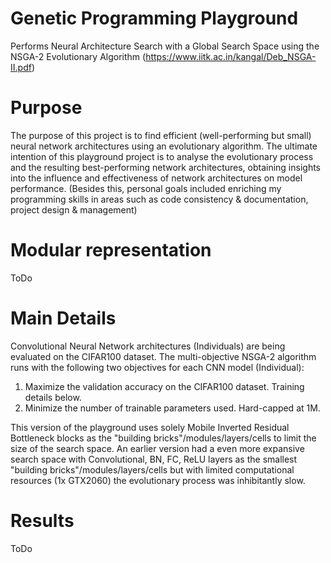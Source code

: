 # Genetic Programming Playground
Performs Neural Architecture Search with a Global Search Space using the NSGA-2 Evolutionary Algorithm (https://www.iitk.ac.in/kangal/Deb_NSGA-II.pdf)

# Purpose
The purpose of this project is to find efficient (well-performing but small) neural network architectures using an evolutionary algorithm.
The ultimate intention of this playground project is to analyse the evolutionary process and the resulting best-performing network architectures, 
obtaining insights into the influence and effectiveness of network architectures on model performance.
(Besides this, personal goals included enriching my programming skills in areas such as code consistency & documentation, project design & management)


# Modular representation
ToDo


# Main Details
Convolutional Neural Network architectures (Individuals) are being evaluated on the CIFAR100 dataset.
The multi-objective NSGA-2 algorithm runs with the following two objectives for each CNN model (Individual):
1. Maximize the validation accuracy on the CIFAR100 dataset. Training details below.
2. Minimize the number of trainable parameters used. Hard-capped at 1M.


This version of the playground uses solely Mobile Inverted Residual Bottleneck blocks as the "building bricks"/modules/layers/cells to limit the size of the search space. 
An earlier version had a even more expansive search space with Convolutional, BN, FC, ReLU layers as the smallest "building bricks"/modules/layers/cells but with limited computational resources (1x GTX2060) the evolutionary process was inhibitantly slow.

# Results
ToDo
